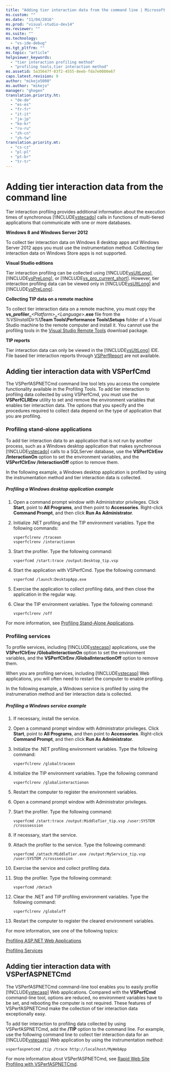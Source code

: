 ```yaml
---
title: "Adding tier interaction data from the command line | Microsoft Docs"
ms.custom: ""
ms.date: "11/04/2016"
ms.prod: "visual-studio-dev14"
ms.reviewer: ""
ms.suite: ""
ms.technology: 
  - "vs-ide-debug"
ms.tgt_pltfrm: ""
ms.topic: "article"
helpviewer_keywords: 
  - "tier interaction profiling method"
  - "profiling tools,tier interaction method"
ms.assetid: 5a35647f-03f2-4555-8eeb-fda7e0080e67
caps.latest.revision: 9
author: "mikejo5000"
ms.author: "mikejo"
manager: "ghogen"
translation.priority.ht: 
  - "de-de"
  - "es-es"
  - "fr-fr"
  - "it-it"
  - "ja-jp"
  - "ko-kr"
  - "ru-ru"
  - "zh-cn"
  - "zh-tw"
translation.priority.mt: 
  - "cs-cz"
  - "pl-pl"
  - "pt-br"
  - "tr-tr"
---
```

# Adding tier interaction data from the command line
Tier interaction profiling provides additional information about the execution times of synchronous [!INCLUDE[vstecado](../data-tools/includes/vstecado_md.md)] calls in functions of multi-tiered applications that communicate with one or more databases.  
  
 **Windows 8 and Windows Server 2012**  
  
 To collect tier interaction data on Windows 8 desktop apps and Windows Server 2012 apps you must use the instrumentation method. Collecting tier interaction data on Windows Store apps is not supported.  
  
 **Visual Studio editions**  
  
 Tier interaction profiling can be collected using [!INCLUDE[vsUltLong](../code-quality/includes/vsultlong_md.md)], [!INCLUDE[vsPreLong](../code-quality/includes/vsprelong_md.md)], or [!INCLUDE[vs_pro_current_short](../profiling/includes/vs_pro_current_short_md.md)]. However, tier interaction profiling data can be viewed only in [!INCLUDE[vsUltLong](../code-quality/includes/vsultlong_md.md)] and [!INCLUDE[vsPreLong](../code-quality/includes/vsprelong_md.md)].  
  
 **Collecting TIP data on a remote machine**  
  
 To collect tier interaction data on a remote machine, you must copy the **vs_profiler_***\<Platform>***_***\<Language>***.exe** file from the *%VSInstallDir%***\Team Tools\Performance Tools\Setups** folder of a Visual Studio machine to the remote computer and install it. You cannot use the profiling tools in the [Visual Studio Remote Tools](http://msdn.microsoft.com/en-us/Library/90f45630-0d26-4698-8c1f-63f85a12db9c) download package.  
  
 **TIP reports**  
  
 Tier interaction data can only be viewed in the [!INCLUDE[vsUltLong](../code-quality/includes/vsultlong_md.md)] IDE. File based tier interaction reports through [VSPerfReport](../profiling/vsperfreport.md) are not available.  
  
## Adding tier interaction data with VSPerfCmd  
 The VSPerfASPNETCmd command line tool lets you access the complete functionality available in the Profiling Tools. To add tier interaction to profiling data collected by using VSPerfCmd, you must use the **VSPerfCLREnv** utility to set and remove the environment variables that enables tier interaction data. The options that you specify and the procedures required to collect data depend on the type of application that you are profiling.  
  
### Profiling stand-alone applications  
 To add tier interaction data to an application that is not run by another process, such as a Windows desktop application that makes synchronous [!INCLUDE[vstecado](../data-tools/includes/vstecado_md.md)] calls to a SQLServer database, use the **VSPerfClrEnv /InteractionOn** option to set the environment variables, and the **VSPerfClrEnv /InteractionOff** option to remove them.  
  
 In the following example, a Windows desktop application is profiled by using the instrumentation method and tier interaction data is collected.  
  
##### Profiling a Windows desktop application example  
  
1.  Open a command prompt window with Administrator privileges. Click **Start**, point to **All Programs**, and then point to **Accessories**. Right-click **Command Prompt**, and then click **Run As Administrator**.  
  
2.  Initialize .NET profiling and the TIP environment variables. Type the following commands:  
  
    ```  
    vsperfclrenv /traceon  
    vsperfclrenv /interactionon  
    ```  
  
3.  Start the profiler. Type the following command:  
  
    ```  
    vsperfcmd /start:trace /output:Desktop_tip.vsp   
    ```  
  
4.  Start the application with VSPerfCmd. Type the following command:  
  
    ```  
    vsperfcmd /launch:DesktopApp.exe  
    ```  
  
5.  Exercise the application to collect profiling data, and then close the application in the regular way.  
  
6.  Clear the TIP environment variables. Type the following command:  
  
    ```  
    vsperfclrenv /off  
    ```  
  
 For more information, see [Profiling Stand-Alone Applications](../profiling/command-line-profiling-of-stand-alone-applications.md).  
  
### Profiling services  
 To profile services, including [!INCLUDE[vstecasp](../code-quality/includes/vstecasp_md.md)] applications, use the **VSPerfClrEnv /GlobalInteractionOn** option to set the environment variables, and the **VSPerfClrEnv /GlobalInteractionOff** option to remove them.  
  
 When you are profiling services, including [!INCLUDE[vstecasp](../code-quality/includes/vstecasp_md.md)] Web applications, you will often need to restart the computer to enable profiling.  
  
 In the following example, a Windows service is profiled by using the instrumenation method and tier interaction data is collected.  
  
##### Profiling a Windows service example  
  
1.  If necessary, install the service.  
  
2.  Open a command prompt window with Administrator privileges. Click **Start**, point to **All Programs**, and then point to **Accessories**. Right-click **Command Prompt**, and then click **Run As Administrator**.  
  
3.  Initialize the .NET profiling environment variables. Type the following command:  
  
    ```  
    vsperfclrenv /globaltraceon  
    ```  
  
4.  Initialize the TIP environment variables. Type the following command  
  
    ```  
    vsperfclrenv /globalinteractionon  
    ```  
  
5.  Restart the computer to register the environment variables.  
  
6.  Open a command prompt window with Administrator privileges.  
  
7.  Start the profiler. Type the following command:  
  
    ```  
    vsperfcmd /start:trace /output:MiddleTier_tip.vsp /user:SYSTEM /crosssession   
    ```  
  
8.  If necessary, start the service.  
  
9. Attach the profiler to the service. Type the following command:  
  
    ```  
    vsperfcmd /attach:MiddleTier.exe /output:MyService_tip.vsp /user:SYSTEM /crosssession   
    ```  
  
10. Exercise the service and collect profiling data.  
  
11. Stop the profiler. Type the following command:  
  
     `vsperfcmd /detach`  
  
12. Clear the .NET and TIP profiling environment variables. Type the following command:  
  
    ```  
    vsperfclrenv /globaloff  
    ```  
  
13. Restart the computer to register the cleared environment variables.  
  
 For more information, see one of the following topics:  
  
 [Profiling ASP.NET Web Applications](../profiling/command-line-profiling-of-aspnet-web-applications.md)  
  
 [Profiling Services](../profiling/command-line-profiling-of-services.md)  
  
## Adding tier interaction data with VSPerfASPNETCmd  
 The VSPerfASPNETCmd command-line tool enables you to easily profile [!INCLUDE[vstecasp](../code-quality/includes/vstecasp_md.md)] Web applications. Compared with the **VSPerfCmd** command-line tool, options are reduced, no environment variables have to be set, and rebooting the computer is not required. These features of VSPerfASPNETCmd make the collection of tier interaction data exceptionally easy.  
  
 To add tier interaction to profiling data collected by using VSPerfASPNETCmd, add the **/TIP** option to the command line. For example, use the following command line to collect tier interaction data for an [!INCLUDE[vstecasp](../code-quality/includes/vstecasp_md.md)] Web application by using the instrumentation method:  
  
```  
vsperfaspnetcmd /tip /trace http://localhost/MyWebApp  
```  
  
 For more information about VSPerfASPNETCmd, see [Rapid Web Site Profiling with VSPerfASPNETCmd](../profiling/rapid-web-site-profiling-with-vsperfaspnetcmd.md).